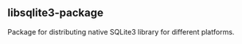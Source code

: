 libsqlite3-package
------------------

Package for distributing native SQLite3 library for different platforms.
